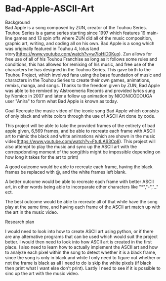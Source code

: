 # Bad-Apple-ASCII-Art
Background  
  Bad Apple is a song composed by ZUN, creator of the Touhou Series. Touhou Series is a game series starting since 1997 which features 19 main-line games and 13 spin offs where ZUN did all of the music composition, graphic art, writing, and coding all on his own. Bad Apple is a song which was originally featured in Touhou 4, lotus land story(https://www.youtube.com/watch?v=w7IoHiD0Kuo). Zun allows for free use of all of his Touhou Franchise as long as it follows some rules and conditions, this has allowed for remixing of his music, and free use of the characters he has designed in the Touhou Series. This gave birth to the Touhou Project, which involved fans using the base foundation of music and characters in the Touhou Series to create their own games, animations, remixs, manga, and songs. Thanks to the freedom given by ZUN, Bad Apple was able to be remixed by Alstroemeria Records and provided lyrics sung by Nomico in 2007 and later a follow up animation by NICONICODOUGA user "Anira" to form what Bad Apple is known as today.


Goal 
  Recreate the music video of the iconic song Bad Apple which consists of only black and white colors through the use of ASCII Art done by code.

  This project will be able to take the provided frames of the entirety of bad apple given, 6,569 frames, and be able to recreate each frame with ASCII art to mimic the black and white animations which are shown in the music video(https://www.youtube.com/watch?v=FtutLA63Cp8). This project will also attempt to play the music and sync up the ASCII art with the correspdonding moment of the song(this might be impossible depending on how long it takes for the art to print)

A good outcome would be able to recreate each frame, having the black frames be replaced with @, and the white frames left blank. 

A better outcome would be able to recreate each frame with better ASCII art, in other words being able to incorparate other characters like "*","-","_" ect.

The best outcome would be able to recreate all of that while have the song play at the same time, and having each frame of the ASCII art match up with the art in the music video.

Research plan

I would need to look into how to create ASCII art using python, or if there are any alternative programs that can be used which would suit the project better. I would then need to look into how ASCII art is created in the first place. I also need to learn how to actually implement the ASCII art and how to analyze each pixel within the song to detect whether it is a black frame, since the song is only in black and white I only need to figure out whether or not the frame is black as all I need to do is skip the white pixels (if black then print what I want else don't print). Lastly I need to see if it is possible to sinc up the art with the music video.
